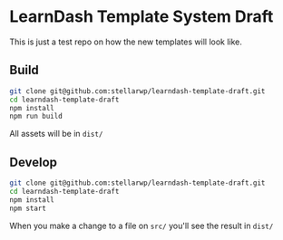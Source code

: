 # LearnDash Template System Draft

This is just a test repo on how the new templates will look like.

## Build

```bash
git clone git@github.com:stellarwp/learndash-template-draft.git
cd learndash-template-draft
npm install
npm run build
```

All assets will be in `dist/`

## Develop

```bash
git clone git@github.com:stellarwp/learndash-template-draft.git
cd learndash-template-draft
npm install
npm start
```

When you make a change to a file on `src/` you'll see the result in `dist/`
